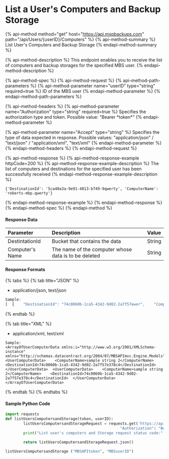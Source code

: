 # List a User's Computers and Backup Storage

{% api-method method="get" host="https://api.mspbackups.com" path="/api/Users/{userID}/Computers" %}
{% api-method-summary %}
List User's Computers and Backup Storage
{% endapi-method-summary %}

{% api-method-description %}
This endpoint enables you to receive the list of computers and backup storages for the specified MBS user.
{% endapi-method-description %}

{% api-method-spec %}
{% api-method-request %}
{% api-method-path-parameters %}
{% api-method-parameter name="userID" type="string" required=true %}
ID of the MBS user
{% endapi-method-parameter %}
{% endapi-method-path-parameters %}

{% api-method-headers %}
{% api-method-parameter name="Authorization" type="string" required=true %}
Specifies the authorization type and token. Possible value: "Bearer \*token\*"
{% endapi-method-parameter %}

{% api-method-parameter name="Accept" type="string" %}
Specifies the type of data expected in response. Possible values:  "application/json" / "text/json" / "application/xml", "text/xml"
{% endapi-method-parameter %}
{% endapi-method-headers %}
{% endapi-method-request %}

{% api-method-response %}
{% api-method-response-example httpCode=200 %}
{% api-method-response-example-description %}
The list of computers and destinations for the specified user has been successfully received
{% endapi-method-response-example-description %}

```
{'DestinationId': '5ca40a3a-9e91-4013-b749-9qwerty', 'ComputerName': 'roberts-mbp.qwerty'}
```
{% endapi-method-response-example %}
{% endapi-method-response %}
{% endapi-method-spec %}
{% endapi-method %}

#### Response Data

| Parameter | Description | Value |
| :--- | :--- | :--- |
| DestintationId | Bucket that contains the data | String |
| Computer's Name | The name of the computer whose data is to be deleted | String |

#### Response Formats

{% tabs %}
{% tab title="JSON" %}
* application/json, text/json

```javascript
Sample:
[  {    "DestinationId": "74c0060b-1ca5-4342-9d02-2a7f57ewer",    "ComputerName": "roberts-mbp.dev.corp"  },  {    "DestinationId": "74c0060b-1ca5-4342-9d02-2a7f57ewer",    "ComputerName": "acer computer name"  }]
```
{% endtab %}

{% tab title="XML" %}
* application/xml, text/xml

```markup
Sample:
<ArrayOfUserComputerData xmlns:i="http://www.w3.org/2001/XMLSchema-instance" xmlns="http://schemas.datacontract.org/2004/07/MBSAPImvc.Engine.Models">  <UserComputerData>    <ComputerName>sample string 2</ComputerName>    <DestinationId>74c0060b-1ca5-4342-9d02-2a7f57e378c4</DestinationId>  </UserComputerData>  <UserComputerData>    <ComputerName>sample string 2</ComputerName>    <DestinationId>74c0060b-1ca5-4342-9d02-2a7f57e378c4</DestinationId>  </UserComputerData></ArrayOfUserComputerData>
```
{% endtab %}
{% endtabs %}

#### Sample Python Code

```python
import requests 
def listUsersComputersandStorage(token, userID):
		listUsersComputersandStorageRequest = requests.get('https://api.mspbackups.com/api/Users/' + userID + '/Computers', headers = {"Accept" : "application/json",
												   "Authorization": "Bearer " + token})
		print("List user's computers and Storage request status code:" + str(listUsersComputersandStorageRequest.status_code) + "\n")

		return listUsersComputersandStorageRequest.json()

listUsersComputersandStorage ("MBSAPItoken", "MBSuserID")
```


